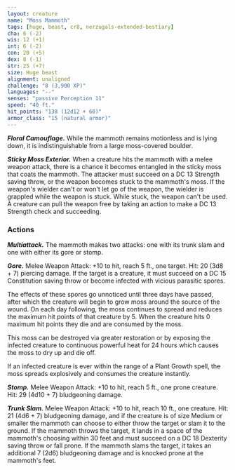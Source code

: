 ```yaml
---
layout: creature
name: "Moss Mammoth"
tags: [huge, beast, cr8, nerzugals-extended-bestiary]
cha: 6 (-2)
wis: 12 (+1)
int: 6 (-2)
con: 20 (+5)
dex: 8 (-1)
str: 25 (+7)
size: Huge beast
alignment: unaligned
challenge: "8 (3,900 XP)"
languages: "--"
senses: "passive Perception 11"
speed: "40 ft."
hit_points: "138 (12d12 + 60)"
armor_class: "15 (natural armor)"
---
```


***Floral Camouflage.*** While the mammoth remains
motionless and is lying down, it is indistinguishable
from a large moss-covered boulder.

***Sticky Moss Exterior.*** When a creature hits the
mammoth with a melee weapon attack, there is a
chance it becomes entangled in the sticky moss that
coats the mammoth. The attacker must succeed on a
DC 13 Strength saving throw, or the weapon becomes
stuck to the mammoth's moss. If the weapon's wielder
can't or won't let go of the weapon, the wielder is
grappled while the weapon is stuck. While stuck, the
weapon can't be used. A creature can pull the weapon
free by taking an action to make a DC 13 Strength
check and succeeding.

### Actions

***Multiattack.*** The mammoth makes two attacks: one
with its trunk slam and one with either its gore or
stomp.

***Gore.*** Melee Weapon Attack: +10 to hit, reach 5 ft., one
target. Hit: 20 (3d8 + 7) piercing damage. If the target
is a creature, it must succeed on a DC 15 Constitution
saving throw or become infected with vicious parasitic
spores.

The effects of these spores go unnoticed until three
days have passed, after which the creature will begin to
grow moss around the source of the wound. On each
day following, the moss continues to spread and
reduces the maximum hit points of that creature by 5.
When the creature hits 0 maximum hit points they die
and are consumed by the moss.

This moss can be destroyed via greater restoration or
by exposing the infected creature to continuous
powerful heat for 24 hours which causes the moss to
dry up and die off.

If an infected creature is ever within the range of a
Plant Growth spell, the moss spreads explosively and
consumes the creature instantly.

***Stomp.*** Melee Weapon Attack: +10 to hit, reach 5 ft.,
one prone creature. Hit: 29 (4d10 + 7) bludgeoning
damage.

***Trunk Slam.*** Melee Weapon Attack: +10 to hit, reach 10
ft., one creature. Hit: 21 (4d6 + 7) bludgeoning
damage, and if the creature is of size Medium or
smaller the mammoth can choose to either throw the
target or slam it to the ground. If the mammoth throws
the target, it lands in a space of the mammoth's
choosing within 30 feet and must succeed on a DC 18
Dexterity saving throw or fall prone. If the mammoth
slams the target, it takes an additional 7 (2d6)
bludgeoning damage and is knocked prone at the
mammoth's feet.
